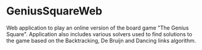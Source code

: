 # GeniusSquareWeb
Web application to play an online version of the board game "The Genius Square".
Application also includes various solvers used to find solutions to the game based on the Backtracking, De Bruijn and Dancing links algorithm.
